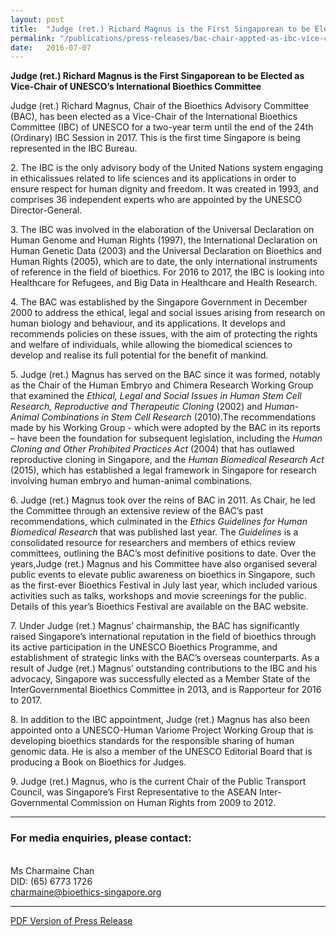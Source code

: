 ```yaml
---
layout: post
title:  "Judge (ret.) Richard Magnus is the First Singaporean to be Elected as Vice-Chair of UNESCO’s International Bioethics Committee"
permalink: "/publications/press-releases/bac-chair-appted-as-ibc-vice-chair"
date:   2016-07-07
---
```


**Judge (ret.) Richard Magnus is the First Singaporean to be Elected as Vice-Chair of UNESCO’s International Bioethics Committee**

Judge (ret.) Richard Magnus, Chair of the Bioethics Advisory Committee (BAC), has been elected as a Vice-Chair of the International Bioethics Committee (IBC) of UNESCO for a two-year term until the end of the 24th (Ordinary) IBC Session in 2017. This is the first time
Singapore is being represented in the IBC Bureau.

2\. The IBC is the only advisory body of the United Nations system engaging in ethicalissues related to life sciences and its applications in order to ensure respect for human dignity and freedom. It was created in 1993, and comprises 36 independent experts who are appointed by the UNESCO Director-General.

3\. The IBC was involved in the elaboration of the Universal Declaration on Human Genome and Human Rights (1997), the International Declaration on Human Genetic Data (2003) and the Universal Declaration on Bioethics and Human Rights (2005), which are to date, the only international instruments of reference in the field of bioethics. For 2016 to 2017, the IBC is looking into Healthcare for Refugees, and Big Data in Healthcare and Health Research.

4\. The BAC was established by the Singapore Government in December 2000 to address the ethical, legal and social issues arising from research on human biology and behaviour, and its applications. It develops and recommends policies on these issues, with
the aim of protecting the rights and welfare of individuals, while allowing the biomedical sciences to develop and realise its full potential for the benefit of mankind.

5\. Judge (ret.) Magnus has served on the BAC since it was formed, notably as the Chair of the Human Embryo and Chimera Research Working Group that examined the *Ethical, Legal and Social Issues in Human Stem Cell Research, Reproductive and Therapeutic Cloning* (2002) and *Human-Animal Combinations in Stem Cell Research* (2010).The recommendations made by his Working Group - which were adopted by the BAC in its reports – have been the foundation for subsequent legislation, including the *Human Cloning and Other Prohibited Practices Act* (2004) that has outlawed reproductive cloning in Singapore, and the *Human Biomedical Research Act* (2015), which has established a legal framework in Singapore for research involving human embryo and human-animal combinations.

6\. Judge (ret.) Magnus took over the reins of BAC in 2011. As Chair, he led the Committee through an extensive review of the BAC’s past recommendations, which culminated in the *Ethics Guidelines for Human Biomedical Research* that was published last year. The *Guidelines* is a consolidated resource for researchers and members of ethics review committees, outlining the BAC’s most definitive positions to date. Over the years,Judge (ret.) Magnus and his Committee have also organised several public events to elevate public awareness on bioethics in Singapore, such as the first-ever Bioethics Festival in July last year, which included various activities such as talks, workshops and movie screenings for the public. Details of this year’s Bioethics Festival are available on the BAC website.

7\. Under Judge (ret.) Magnus’ chairmanship, the BAC has significantly raised Singapore’s international reputation in the field of bioethics through its active participation in the UNESCO Bioethics Programme, and establishment of strategic links with the BAC’s
overseas counterparts. As a result of Judge (ret.) Magnus’ outstanding contributions to the IBC and his advocacy, Singapore was successfully elected as a Member State of the InterGovernmental Bioethics Committee in 2013, and is Rapporteur for 2016 to 2017.

8\. In addition to the IBC appointment, Judge (ret.) Magnus has also been appointed onto a UNESCO-Human Variome Project Working Group that is developing bioethics standards for the responsible sharing of human genomic data. He is also a member of the
UNESCO Editorial Board that is producing a Book on Bioethics for Judges.

9\. Judge (ret.) Magnus, who is the current Chair of the Public Transport Council, was Singapore’s First Representative to the ASEAN Inter-Governmental Commission on Human Rights from 2009 to 2012.

---

### **For media enquiries, please contact:**
<br>Ms Charmaine Chan
<br>DID: (65) 6773 1726
<br><charmaine@bioethics-singapore.org>

---

[PDF Version of Press Release](/files/publications/press-releases/bac-chair-appted-as-ibc-vice-chair.pdf)
